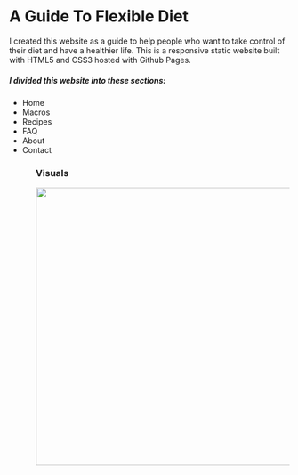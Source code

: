<h1>A Guide To Flexible Diet</h1>

<p>I created this website as a guide to help people who want to take control of their diet and have a healthier life. This is a responsive static website built with HTML5 and CSS3 hosted with Github Pages.</p>

<h5>I divided this website into these sections:</h5>
<ul>
  <li>Home</li>
  <li>Macros</li>
  <li>Recipes</li>
  <li>FAQ</li>
  <li>About</li>
  <li>Contact</li>
<ul>
<h3>Visuals</h3>

<p><img src="https://suelenduarte.github.io/A-Guide-To-Flexible-Diet/images/flexible-diet.png" width = 600 height = 500></p>

